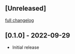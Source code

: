 ## [Unreleased]
[full changelog](http://github.com/sue445/doorkeeper_jp/compare/v0.1.0...main)

## [0.1.0] - 2022-09-29

- Initial release
